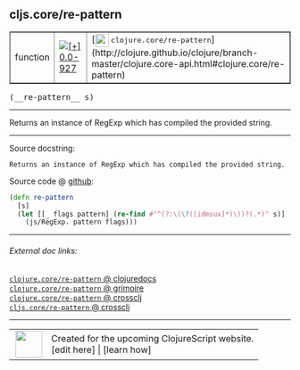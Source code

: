 ## cljs.core/re-pattern



 <table border="1">
<tr>
<td>function</td>
<td><a href="https://github.com/cljsinfo/cljs-api-docs/tree/0.0-927"><img valign="middle" alt="[+] 0.0-927" title="Added in 0.0-927" src="https://img.shields.io/badge/+-0.0--927-lightgrey.svg"></a> </td>
<td>
[<img height="24px" valign="middle" src="http://i.imgur.com/1GjPKvB.png"> <samp>clojure.core/re-pattern</samp>](http://clojure.github.io/clojure/branch-master/clojure.core-api.html#clojure.core/re-pattern)
</td>
</tr>
</table>


 <samp>
(__re-pattern__ s)<br>
</samp>

---

Returns an instance of RegExp which has compiled the provided string.



---




Source docstring:

```
Returns an instance of RegExp which has compiled the provided string.
```


Source code @ [github](https://github.com/clojure/clojurescript/blob/r2024/src/cljs/cljs/core.cljs#L6575-L6579):

```clj
(defn re-pattern
  [s]
  (let [[_ flags pattern] (re-find #"^(?:\(\?([idmsux]*)\))?(.*)" s)]
    (js/RegExp. pattern flags)))
```

<!--
Repo - tag - source tree - lines:

 <pre>
clojurescript @ r2024
└── src
    └── cljs
        └── cljs
            └── <ins>[core.cljs:6575-6579](https://github.com/clojure/clojurescript/blob/r2024/src/cljs/cljs/core.cljs#L6575-L6579)</ins>
</pre>

-->

---



###### External doc links:

[`clojure.core/re-pattern` @ clojuredocs](http://clojuredocs.org/clojure.core/re-pattern)<br>
[`clojure.core/re-pattern` @ grimoire](http://conj.io/store/v1/org.clojure/clojure/1.7.0-beta3/clj/clojure.core/re-pattern/)<br>
[`clojure.core/re-pattern` @ crossclj](http://crossclj.info/fun/clojure.core/re-pattern.html)<br>
[`cljs.core/re-pattern` @ crossclj](http://crossclj.info/fun/cljs.core.cljs/re-pattern.html)<br>

---

 <table>
<tr><td>
<img valign="middle" align="right" width="48px" src="http://i.imgur.com/Hi20huC.png">
</td><td>
Created for the upcoming ClojureScript website.<br>
[edit here] | [learn how]
</td></tr></table>

[edit here]:https://github.com/cljsinfo/cljs-api-docs/blob/master/cljsdoc/cljs.core/re-pattern.cljsdoc
[learn how]:https://github.com/cljsinfo/cljs-api-docs/wiki/cljsdoc-files

<!--

This information was too distracting to show to readers, but I'll leave it
commented here since it is helpful to:

- pretty-print the data used to generate this document
- and show how to retrieve that data



The API data for this symbol:

```clj
{:description "Returns an instance of RegExp which has compiled the provided string.",
 :ns "cljs.core",
 :name "re-pattern",
 :signature ["[s]"],
 :history [["+" "0.0-927"]],
 :type "function",
 :full-name-encode "cljs.core/re-pattern",
 :source {:code "(defn re-pattern\n  [s]\n  (let [[_ flags pattern] (re-find #\"^(?:\\(\\?([idmsux]*)\\))?(.*)\" s)]\n    (js/RegExp. pattern flags)))",
          :title "Source code",
          :repo "clojurescript",
          :tag "r2024",
          :filename "src/cljs/cljs/core.cljs",
          :lines [6575 6579]},
 :full-name "cljs.core/re-pattern",
 :clj-symbol "clojure.core/re-pattern",
 :docstring "Returns an instance of RegExp which has compiled the provided string."}

```

Retrieve the API data for this symbol:

```clj
;; from Clojure REPL
(require '[clojure.edn :as edn])
(-> (slurp "https://raw.githubusercontent.com/cljsinfo/cljs-api-docs/catalog/cljs-api.edn")
    (edn/read-string)
    (get-in [:symbols "cljs.core/re-pattern"]))
```

-->
